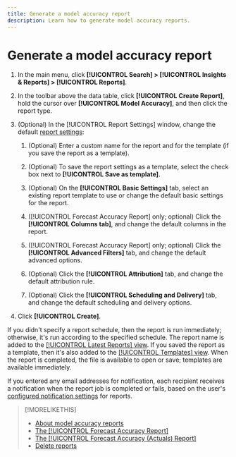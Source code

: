 ```yaml
---
title: Generate a model accuracy report
description: Learn how to generate model accuracy reports.
---
```

# Generate a model accuracy report

1. In the main menu, click **[!UICONTROL Search] > [!UICONTROL Insights & Reports] > [!UICONTROL Reports]**.

1. In the toolbar above the data table, click **[!UICONTROL Create Report]**, hold the cursor over **[!UICONTROL Model Accuracy]**, and then click the report type.

1. (Optional) In the [!UICONTROL Report Settings] window, change the default [report settings](forecast-accuracy-report.md):

   1. (Optional) Enter a custom name for the report and for the template (if you save the report as a template).

   1. (Optional) To save the report settings as a template, select the check box next to **[!UICONTROL Save as template]**.

   1. (Optional) On the **[!UICONTROL Basic Settings]** tab, select an existing report template to use or change the default basic settings for the report.

   1. ([!UICONTROL Forecast Accuracy Report] only; optional) Click the **[!UICONTROL Columns tab]**, and change the default columns in the report.
   
   1. ([!UICONTROL Forecast Accuracy Report] only; optional) Click the **[!UICONTROL Advanced Filters]** tab, and change the default advanced options.

   1. (Optional) Click the **[!UICONTROL Attribution]** tab, and change the default attribution rule.

   1. (Optional) Click the **[!UICONTROL Scheduling and Delivery]** tab, and change the default scheduling and delivery options.

1. Click **[!UICONTROL Create]**.

If you didn't specify a report schedule, then the report is run immediately; otherwise, it's run according to the specified schedule. The report name is added to the [[!UICONTROL Latest Reports] view](/help/search-social-commerce/reports/report-about.md). If you saved the report as a template, then it's also added to the [[!UICONTROL Templates] view](/help/search-social-commerce/reports/report-about.md). When the report is completed, the file is available to open or save; templates are available immediately.

If you entered any email addresses for notification, each recipient receives a notification when the report job is completed or fails, based on the user's [configured notification settings](/help/search-social-commerce/notifications/notification-edit.md) for reports.

>[!MORELIKETHIS]
>
>* [About model accuracy reports](/help/search-social-commerce/reports/management/model-accuracy/model-accuracy-report-about.md)
>* [The [!UICONTROL Forecast Accuracy Report]](forecast-accuracy-report.md)
>* [The [!UICONTROL Forecast Accuracy (Actuals) Report]](forecast-accuracy-actuals-report.md)
>* [Delete reports](/help/search-social-commerce/reports/management/report-delete.md)
